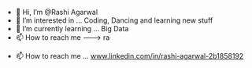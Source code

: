 - 👋 Hi, I’m @Rashi Agarwal
- 👀 I’m interested in ... Coding, Dancing and learning new stuff
- 🌱 I’m currently learning ... Big Data
- 📫 How to reach me ---> ra
<!--- 💞️ I’m looking to collaborate on ...--->
- 📫 How to reach me ... www.linkedin.com/in/rashi-agarwal-2b1858192

<!---
Rashi-Agarwal1611/Rashi-Agarwal1611 is a ✨ special ✨ repository because its `README.md` (this file) appears on your GitHub profile.
You can click the Preview link to take a look at your changes.
--->
